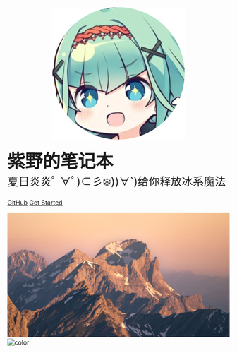 
<!-- ![logo](image/icon.png) -->
<center>
<a href='/'>
<img src="images/icon.png" width=300>
</a>
</center>


<b style=font-size:40px>紫野的笔记本<br /></b>
<a style=font-size:25px>夏日炎炎ﾟ ∀ﾟ)⊂彡❄️))∀`)给你释放冰系魔法</a>

[GitHub](https://github.com/nobody0know/nobody_notebook)
[Get Started](#欢迎光临紫野的笔记本！)
<!-- 背景图片 -->
![](images/wallhaven-d6w763.jpg)
![color](#f0f0f0)